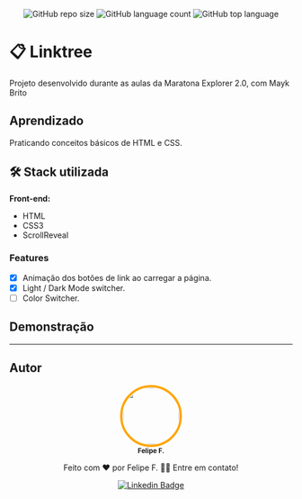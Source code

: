 <div align="center">

 <!-- :uk: [English version](/Readme/README-en.md) / [Pt-BR version](../README.md) -->
 



   

  ![GitHub repo size](https://img.shields.io/github/repo-size/felpfsf/maratona2-linktree-app) ![GitHub language count](https://img.shields.io/github/languages/count/felpfsf/maratona2-linktree-app) ![GitHub top language](https://img.shields.io/github/languages/top/felpfsf/maratona2-linktree-app)

</div>

# 📋 Linktree 

Projeto desenvolvido durante as aulas da Maratona Explorer 2.0, com Mayk Brito

## Aprendizado

Praticando conceitos básicos de HTML e CSS.

## 🛠 Stack utilizada

**Front-end:** 

- HTML
- CSS3
- ScrollReveal

### Features
- [x] Animação dos botões de link ao carregar a página.
- [x] Light / Dark Mode switcher.
- [ ] Color Switcher.

## Demonstração



 ---
## Autor

<div align='center'>

 <img style="border:4px solid orange; border-radius: 100%; padding:1px;" src="https://github.com/felpfsf.png" width="100px;" alt=""/>
 <br />
 <sub><b>Felipe F.</b></sub>

Feito com ❤️ por Felipe F. 👋🏽 Entre em contato!

[![Linkedin Badge](https://img.shields.io/badge/-Felipe-blue?style=flat-square&logo=Linkedin&logoColor=white&link=https://www.linkedin.com/in/felipefsf/)](https://www.linkedin.com/in/felipefsf/)

</div>